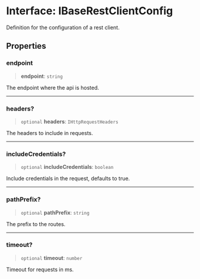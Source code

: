 # Interface: IBaseRestClientConfig

Definition for the configuration of a rest client.

## Properties

### endpoint

> **endpoint**: `string`

The endpoint where the api is hosted.

***

### headers?

> `optional` **headers**: `IHttpRequestHeaders`

The headers to include in requests.

***

### includeCredentials?

> `optional` **includeCredentials**: `boolean`

Include credentials in the request, defaults to true.

***

### pathPrefix?

> `optional` **pathPrefix**: `string`

The prefix to the routes.

***

### timeout?

> `optional` **timeout**: `number`

Timeout for requests in ms.
